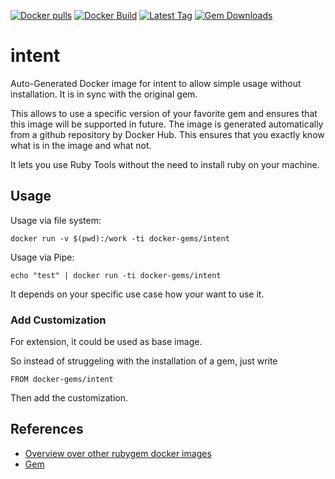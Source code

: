 [![Docker pulls](https://img.shields.io/docker/pulls/rubygem/intent.svg)](https://hub.docker.com/r/rubygem/intent/)
[![Docker Build](https://img.shields.io/docker/automated/rubygem/intent.svg)](https://hub.docker.com/r/rubygem/intent/)
[![Latest Tag](https://img.shields.io/github/tag/docker-rubygem/intent.svg)](https://hub.docker.com/r/rubygem/intent/)
[![Gem Downloads](https://img.shields.io/gem/dt/intent.svg)](https://rubygems.org/gems/intent/)
# intent

Auto-Generated Docker image for intent to allow simple usage without installation.
It is in sync with the original gem.

This allows to use a specific version of your favorite gem and ensures that this image will be supported in future.
The image is generated automatically from a github repository by Docker Hub.
This ensures that you exactly know what is in the image and what not.

It lets you use Ruby Tools without the need to install ruby on your machine.

## Usage

Usage via file system:

`docker run -v $(pwd):/work -ti docker-gems/intent`

Usage via Pipe:

`echo "test" | docker run -ti docker-gems/intent`

It depends on your specific use case how your want to use it.

### Add Customization

For extension, it could be used as base image.

So instead of struggeling with the installation of a gem, just write

`FROM docker-gems/intent`

Then add the customization.

## References

 - [Overview over other rubygem docker images](https://github.com/thinkbot/docker-rubygem)
 - [Gem](https://rubygems.org/gems/intent/)
